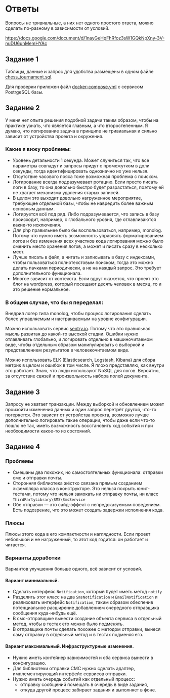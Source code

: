 # Ответы

Вопросы не тривиальные, а них нет одного простого ответа, можно сделать по-разному в зависимости от условий.

https://docs.google.com/document/d/1nayGeHpFhRfoz3sW1GQkNpXny-3V-nuDU6unMemHYAc

## Задание 1

Таблицы, данные и запрос для удобства размещены в одном файле [chess_tournament.sql](1_sql_chess_tournament/chess_tournament.sql).

Для проверки приложен файл [docker-compose.yml](1_sql_chess_tournament/docker-compose.yml) с сервисом PostrgeSQL базы.

## Задание 2

У меня нет опыта решения подобной задачи таким образом, чтобы на практике узнать, что является главным, а что второстепенным. Я думаю, что логирование задача в принципе не тривиальная и сильно зависит от устройства проекта и окружения.

### Какие я вижу проблемы:
- Уровень детальности 1 секунда. Может случиться так, что все параметры совпадут и запросы придут с промежутком в доли секунды, тогда идентифицировать однозначно их уже нельзя.
- Отсутствие часового пояса тоже возможная проблема с поиском.
- Логирование всегда подразумевает ротацию. Если просто писать логи в базу, то она довольно быстро будет разрастаться, поэтому ей не хватает механизма удаления старых записей.
- В целом это выходит довольно нагруженное мероприятие, требующее отдельной базы, чтобы не навредить более важным основным данным.
- Логируется всё под ряд. Либо подразумевается, что запись в базу происходит, например, с глобального уровня, где отлавливаются какие-то исключения.
- Для php правильнее было бы воспользоваться, например, monolog. Потому что нужно иметь возможность управлять форматированием логов и без изменения всех участков кода логирования можно было сменить место хранения логов, а может и писать сразу в несколько мест.
- Лучше писать в файл, а читать и записывать в базу с индексами, чтобы пользоваться полнотекстовым поиском, тогда это можно делать пачками периодически, а не на каждый запрос. Это требует дополнительного функционала.
- Многое зависит от контекста. Если вдруг окажется, что проект это блог на wordpress, который посещают десять человек в месяц, то и это решение нормальное.

### В общем случае, что бы я переделал:
Внедрил логер типа monolog, чтобы процесс логирования сделать более управляемым и настраиваемым на уровне конфигурации.

Можно использовать сервис [sentry.io](https://sentry.io/). Потому что это правильная мысль развитая до какой-то высокой стадии. Ошибки нужно отлавливать глобально, и логировать отдельно в машиночитаемом виде, чтобы отдельным образом манипулировать с выборкой и представлением результатов в человекочитаемом виде.

Можно использовать ELK (Elasticsearch, Logstash, Kibana) для сбора метрик в целом и ошибок в том числе. Я плохо представляю, как внутри это работает. Знаю, что люди используют NoSQL для логов. Вероятно, за отсутствие связей и произвольность набора полей документа.

## Задание 3

Запросу не хватает транзакции. Между выборкой и обновлением может произойти изменения данных и один запрос перетрёт другой, что-то потеряется. Это зависит от устройства проекта, возможно лучше дополнительно логировать такие операции, чтобы даже если что-то пошло не так, иметь возможность восстановить ход событий и при необходимости какое-то из состояний.

## Задание 4

### Проблемы
- Смешаны два похожих, но самостоятельных функционала: отправки смс и отправки почты.
- Сторонняя библиотека жёстко связана прямым созданием экземпляра класса в конструкторе. Это нельзя покрыть юнит-тестами, потому что нельзя замокать ни отправку почты, ни класс `ThirdPartyLibrary\SMS\SmsService`
- Обе отправки — это сайд-эффект с непредсказуемым поведением. Есть подозрение, что это может создать задержки исполнения кода.

### Плюсы

Плюсы этого кода в его компактности и наглядности. Если проект небольшой и не нагруженный, то этот код годится: он работает и читается.

### Варианты доработки

Вариантов улучшения больше одного, всё зависит от условий.

#### Вариант минимальный.
- Сделать интерфейс `Notification`, который будет иметь метод `notify`
- Разделить этот класс на два `SmsNotification` и `EmailNotification` и реализовать интерфейс `Notification`, таким образом обеспечив потенциальное расширение добавлением очередного отправщика сообщения куда-нибудь ещё.
- В смс-отправщике вынести создание объекта сервиса в отдельный метод, чтобы в тестах его можно было подменять.
- В отправщике почты сделать похожее с методом отправки, вынеся саму отправку в отдельный метод и в тестах подменяя его.

#### Вариант максимальный. Инфраструктурные изменения.
- Нужно иметь контейнер зависимостей и оба сервиса вынести в конфигурацию.
- Для библиотеки отправки СМС нужно сделать адаптер, имплементирующий интерфейс сервисов отправки.
- Нужно иметь очередь событий как отдельный процесс:
  - отправку сообщений помещать в очередь в виде задания,
  - откуда другой процесс забирает задания и выполняет в фоне.
